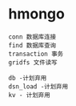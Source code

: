 # hmongo

```
conn 数据库连接
find 数据库查询
transaction 事务
gridfs 文件读写

db -计划弃用
dsn_load -计划弃用
kv - 计划弃用
```





